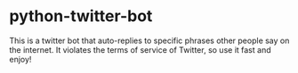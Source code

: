 # python-twitter-bot
This is a twitter bot that auto-replies to specific phrases other people say on the internet.  It violates the terms of service of Twitter, so use it fast and enjoy!
